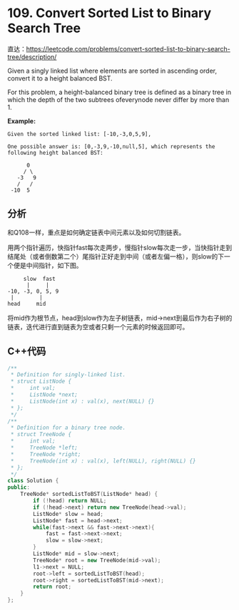 # 109. Convert Sorted List to Binary Search Tree

直达：https://leetcode.com/problems/convert-sorted-list-to-binary-search-tree/description/

Given a singly linked list where elements are sorted in ascending order, convert it to a height balanced BST.

For this problem, a height-balanced binary tree is defined as a binary tree in which the depth of the two subtrees ofeverynode never differ by more than 1.

**Example:**

```
Given the sorted linked list: [-10,-3,0,5,9],

One possible answer is: [0,-3,9,-10,null,5], which represents the following height balanced BST:

      0
     / \
   -3   9
   /   /
 -10  5
```

## 分析

和Q108一样，重点是如何确定链表中间元素以及如何切割链表。

用两个指针遍历，快指针fast每次走两步，慢指针slow每次走一步，当快指针走到结尾处（或者倒数第二个）尾指针正好走到中间（或者左偏一格），则slow的下一个便是中间指针，如下图。

```
     slow  fast
      |     |
-10, -3, 0, 5, 9
 |        |
head     mid
```

将mid作为根节点，head到slow作为左子树链表，mid-&gt;next到最后作为右子树的链表，迭代进行直到链表为空或者只剩一个元素的时候返回即可。

## C++代码

```cpp
/**
 * Definition for singly-linked list.
 * struct ListNode {
 *     int val;
 *     ListNode *next;
 *     ListNode(int x) : val(x), next(NULL) {}
 * };
 */
/**
 * Definition for a binary tree node.
 * struct TreeNode {
 *     int val;
 *     TreeNode *left;
 *     TreeNode *right;
 *     TreeNode(int x) : val(x), left(NULL), right(NULL) {}
 * };
 */
class Solution {
public:
    TreeNode* sortedListToBST(ListNode* head) {
        if (!head) return NULL;
        if (!head->next) return new TreeNode(head->val);
        ListNode* slow = head;
        ListNode* fast = head->next;
        while(fast->next && fast->next->next){
            fast = fast->next->next;
            slow = slow->next;
        }
        ListNode* mid = slow->next;
        TreeNode* root = new TreeNode(mid->val);
        l1->next = NULL;
        root->left = sortedListToBST(head);
        root->right = sortedListToBST(mid->next);
        return root;
    }
};
```



